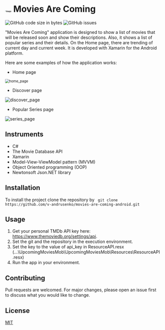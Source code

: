 # <img src="https://raw.githubusercontent.com/v-andrusenko/UpcomingMovies/master/upcoming_movies.ico" alt="Image" style="zoom: 20%;" /> Movies Are Coming

![GitHub code size in bytes](https://img.shields.io/github/repo-size/v-andrusenko/movies-are-coming-android) ![GitHub issues](https://img.shields.io/github/downloads/v-andrusenko/movies-are-coming-android/total)

"Movies Are Coming" application is designed to show a list of movies that will be released soon and show their descriptions. Also, it shows a list of popular series and their details. On the Home page, there are trending of current day and current week. It is developed with Xamarin for the Android platform.

Here are some examples of how the application works:

- Home page

<img src="https://user-images.githubusercontent.com/70683676/124350010-bb8fc300-dbfa-11eb-995a-549696386b34.gif" alt="home_page" style="zoom: 80%;" /> 

- Discover page

<img src="https://user-images.githubusercontent.com/70683676/124350083-32c55700-dbfb-11eb-8790-f59fbb47e464.gif" alt="discover_page" style="zoom: 100%;" /> 

- Popular Series page

<img src="https://user-images.githubusercontent.com/70683676/124350096-4bce0800-dbfb-11eb-9e56-2b2ca18637f8.gif" alt="series_page" style="zoom: 100%;" /> 

## Instruments

- C#
- The Movie Database API
- Xamarin
- Model-View-ViewModel pattern (MVVM)
- Object Oriented programming (OOP)
- Newtonsoft Json.NET library

## Installation

To install the project clone the repository by ``` git clone https://github.com/v-andrusenko/movies-are-coming-android.git```

## Usage

1. Get your personal TMDb API key here: https://www.themoviedb.org/settings/api.
2. Set the git and the repository in the execution environment.
3. Set the key to the value of api_key in ResourceAPI.resx (...\UpcomingMoviesMob\UpcomingMoviesMob\Resources\ResourceAPI.resx)
4. Run the app in your environment.

## Contributing

Pull requests are welcomed. For major changes, please open an issue first to discuss what you would like to change.

## License

[MIT](https://choosealicense.com/licenses/mit/)

